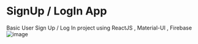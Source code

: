 # SignUp / LogIn App
Basic User Sign Up / Log In project using ReactJS , Material-UI , Firebase
![image](https://user-images.githubusercontent.com/47535257/91979474-868eb780-ed2e-11ea-82ca-05a3911216f9.png)
